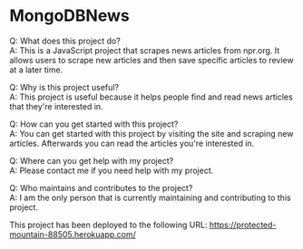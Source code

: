 # MongoDBNews

Q: What does this project do?  
A: This is a JavaScript project that scrapes news articles from npr.org. It allows users to scrape new articles and then save specific articles to review at a later time.

Q: Why is this project useful?  
A: This project is useful because it helps people find and read news articles that they're interested in.

Q: How can you get started with this project?  
A: You can get started with this project by visiting the site and scraping new articles. Afterwards you can read the articles you're interested in.

Q: Where can you get help with my project?  
A: Please contact me if you need help with my project.

Q: Who maintains and contributes to the project?  
A: I am the only person that is currently maintaining and contributing to this project.

This project has been deployed to the following URL: https://protected-mountain-88505.herokuapp.com/
